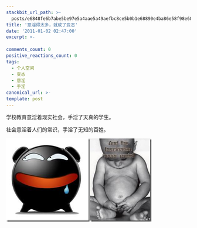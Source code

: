 ```yaml
---
stackbit_url_path: >-
  posts/e6848fe6b7abe5be97e5a4aae5a49aefbc8ce5b0b1e68890e4ba86e58f98e68081
title: '意淫得太多，就成了变态'
date: '2011-01-02 02:47:00'
excerpt: >-
  
comments_count: 0
positive_reactions_count: 0
tags: 
  - 个人空间
  - 变态
  - 意淫
  - 手淫
canonical_url: >-
template: post
---
```

<p>学校教育意淫着现实社会，手淫了天真的学生。</p>  <p>社会意淫着人们的常识，手淫了无知的百姓。</p>  <p><a href="https://raw.githubusercontent.com/Jeff-Tian/blogengine.net/master/Source/BlogEngine/BlogEngine.NET/App_Data/files/image_101.png"><img style="background-image: none; border-bottom: 0px; border-left: 0px; padding-left: 0px; padding-right: 0px; display: inline; border-top: 0px; border-right: 0px; padding-top: 0px" title="意淫" border="0" alt="意淫" src="https://raw.githubusercontent.com/Jeff-Tian/blogengine.net/master/Source/BlogEngine/BlogEngine.NET/App_Data/files/image_thumb_96.png" width="229" height="229" /></a><a href="https://raw.githubusercontent.com/Jeff-Tian/blogengine.net/master/Source/BlogEngine/BlogEngine.NET/App_Data/files/image_102.png"><img style="background-image: none; border-bottom: 0px; border-left: 0px; margin: 0px 10px 0px 0px; padding-left: 0px; padding-right: 0px; display: inline; border-top: 0px; border-right: 0px; padding-top: 0px" title="手淫" border="0" alt="手淫" src="https://raw.githubusercontent.com/Jeff-Tian/blogengine.net/master/Source/BlogEngine/BlogEngine.NET/App_Data/files/image_thumb_97.png" width="168" height="228" /></a></p>